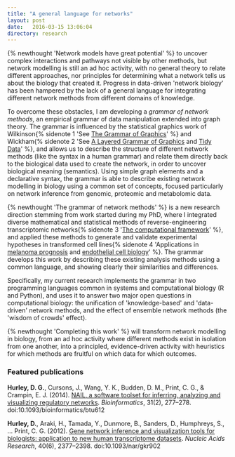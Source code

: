 ```yaml
---
title: "A general language for networks"
layout: post
date:   2016-03-15 13:06:04
directory: research
---
```


{% newthought 'Network models have great potential' %} to uncover complex interactions and pathways not visible by other methods, but network modelling is still an ad hoc activity, with no general theory to relate different approaches, nor principles for determining what a network tells us about the biology that created it.<!--more-->  Progress in data-driven 'network biology' has been hampered by the lack of a general language for integrating different network methods from different domains of knowledge.  

To overcome these obstacles, I am developing a _grammar of network methods_, an empirical grammar of data manipulation extended into graph theory.   The grammar is influenced by the statistical graphics work of Wilkinson{% sidenote 1  'See [The Grammar of Graphics](http://dx.doi.org/10.1007/0-387-28695-0)' %} and Wickham{% sidenote 2  'See [A Layered Grammar of Graphics](http://dx.doi.org/10.1198/jcgs.2009.07098) and [Tidy Data](http://dx.doi.org/10.18637/jss.v059.i10)'  %}, and allows us to describe the structure of different network methods (like the syntax in a human grammar) and relate them directly back to the biological data used to create the network, in order to uncover biological meaning (semantics).   Using simple graph elements and a declarative syntax, the grammar is able to describe existing network modelling in biology using a common set of concepts, focused particularly on network inference from genomic, proteomic and metabolomic data.   

{% newthought 'The grammar of network methods' %} is a new research direction stemming from work started during my PhD, where I integrated diverse mathematical and statistical methods of reverse-engineering transcriptomic networks{% sidenote 3  '[The computational framework](http://dx.doi.org/10.1093/nar/gkr902)' %}, and applied these methods to generate and validate experimental hypotheses in transformed cell lines{% sidenote 4  'Applications in [melanoma prognosis](http://dx.doi.org/10.1371/journal.pone.0034247) and [endothelial cell biology](http://dx.doi.org/10.1093/nar/gkr902)' %}.  The grammar develops this work by describing these existing analysis methods using a common language, and showing clearly their similarities and differences.  

Specifically, my current research implements the grammar in two programming languages common in systems and computational biology (R and Python), and uses it to answer two major open questions in computational biology: the unification of 'knowledge-based' and 'data-driven' network methods, and the effect of ensemble network methods (the 'wisdom of crowds' effect).  

{% newthought 'Completing this work' %} will transform network modelling in biology, from an ad hoc activity where different methods exist in isolation from one another, into a principled, evidence-driven activity with heuristics for which methods are fruitful on which data for which outcomes.     

### Featured publications

**Hurley, D. G.**, Cursons, J., Wang, Y. K., Budden, D. M., Print, C. G., & Crampin, E. J. (2014). [NAIL, a software toolset for inferring, analyzing and visualizing regulatory networks](http://bioinformatics.oxfordjournals.org/content/31/2/277.abstract). *Bioinformatics*, 31(2), 277–278. doi:10.1093/bioinformatics/btu612

**Hurley, D.**, Araki, H., Tamada, Y., Dunmore, B., Sanders, D., Humphreys, S., … Print, C. G. (2012). [Gene network inference and visualization tools for biologists: application to new human transcriptome datasets](http://nar.oxfordjournals.org/lookup/doi/10.1093/nar/gkr902). *Nucleic Acids Research*, 40(6), 2377–2398. doi:10.1093/nar/gkr902

